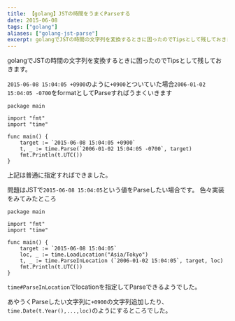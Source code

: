 ```yaml
---
title: 【golang】JSTの時間をうまくParseする
date: 2015-06-08
tags: ["golang"]
aliases: ["golang-jst-parse"]
excerpt: golangでJSTの時間の文字列を変換するときに困ったのでTipsとして残しておきます。
---
```


golangでJSTの時間の文字列を変換するときに困ったのでTipsとして残しておきます。

`2015-06-08 15:04:05 +0900`のように`+0900`とついていた場合`2006-01-02 15:04:05 -0700`をformatとしてParseすればうまくいきます

```golang
package main

import "fmt"
import "time"

func main() {
	target := `2015-06-08 15:04:05 +0900`
	t, _ := time.Parse(`2006-01-02 15:04:05 -0700`, target)
	fmt.Println(t.UTC())
}
```

上記は普通に指定すればできました。

問題はJSTで`2015-06-08 15:04:05`という値をParseしたい場合です。
色々実装をみてみたところ

```golang
package main

import "fmt"
import "time"

func main() {
	target := `2015-06-08 15:04:05`
    loc, _ := time.LoadLocation("Asia/Tokyo")
	t, _ := time.ParseInLocation (`2006-01-02 15:04:05`, target, loc)
	fmt.Println(t.UTC())
}
```

`time#ParseInLocation`でlocationを指定してParseできるようでした。

あやうくParseしたい文字列に`+0900`の文字列追加したり、`time.Date(t.Year(),...,loc)`のようにするところでした。
